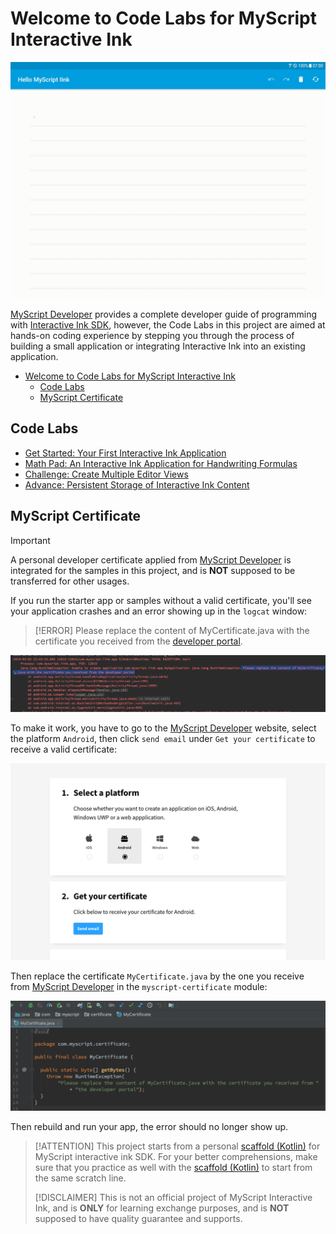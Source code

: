 Welcome to Code Labs for MyScript Interactive Ink
=================================================

![app-starter-preview](docs/images/app/starter/preview.gif)

[MyScript Developer](https://developer.myscript.com/) provides a complete developer guide of programming with [Interactive Ink SDK](https://developer.myscript.com/docs/interactive-ink/1.3/overview/about/), however, the Code Labs in this project are aimed at hands-on coding experience by stepping you through the process of building a small application or integrating Interactive Ink into an existing application.

- [Welcome to Code Labs for MyScript Interactive Ink](#welcome-to-code-labs-for-myscript-interactive-ink)
  - [Code Labs](#code-labs)
  - [MyScript Certificate](#myscript-certificate)

Code Labs
---------

- [Get Started: Your First Interactive Ink Application](app/starter)
- [Math Pad: An Interactive Ink Application for Handwriting Formulas](app/math-pad)
- [Challenge: Create Multiple Editor Views](app/samples/editor-views)
- [Advance: Persistent Storage of Interactive Ink Content](app/samples/persistent-storage)

MyScript Certificate
--------------------

> [!IMPORTANT]
> A personal developer certificate applied from [MyScript Developer](https://developer.myscript.com/getting-started) is integrated for the samples in this project, and is **NOT** supposed to be transferred for other usages.

If you run the starter app or samples without a valid certificate, you'll see your application crashes and an error showing up in the `logcat` window:

> [!ERROR]
> Please replace the content of MyCertificate.java with the certificate you received from the [developer portal](https://developer.myscript.com/getting-started).

![invalid-certificate.png](docs/images/myscript/certificate-error.png)

To make it work, you have to go to the [MyScript Developer](https://developer.myscript.com/getting-started) website, select the platform `Android`, then click `send email` under `Get your certificate` to receive a valid certificate:

![get-certificate.png](docs/images/myscript/certificate-get.png)

Then replace the certificate `MyCertificate.java` by the one you receive from [MyScript Developer](https://developer.myscript.com/getting-started) in the `myscript-certificate` module:

![replace-certificate.png](docs/images/myscript/certificate-replace.png)

Then rebuild and run your app, the error should no longer show up.

> [!ATTENTION]
> This project starts from a personal [scaffold (Kotlin)](https://github.com/jingkecn/myscript-iink-scaffold-android-kotlin) for MyScript interactive ink SDK. For your better comprehensions, make sure that you practice as well with the [scaffold (Kotlin)](https://github.com/jingkecn/myscript-iink-scaffold-android-kotlin) to start from the same scratch line.
>
> [!DISCLAIMER]
> This is not an official project of MyScript Interactive Ink, and is **ONLY** for learning exchange purposes, and is **NOT** supposed to have quality guarantee and supports.
